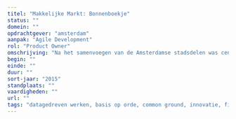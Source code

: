 ```yaml
---
titel: "Makkelijke Markt: Bonnenboekje"
status: ""
domein: ""
opdrachtgever: "amsterdam"
aanpak: "Agile Development"
rol: "Product Owner"
omschrijving: "Na het samenvoegen van de Amsterdamse stadsdelen was centralisatie van de administratie van de straatmarkten al vaker dan eens mislukt. Met Fixxx methode voor snelle innovatie die werkt lukte het wel."
begin: ""
einde: ""
duur: ""
sort-jaar: "2015"
standplaats: ""
vaardigheden: ""
url: ""
tags: "datagedreven werken, basis op orde, common ground, innovatie, fixxx"
---
```

